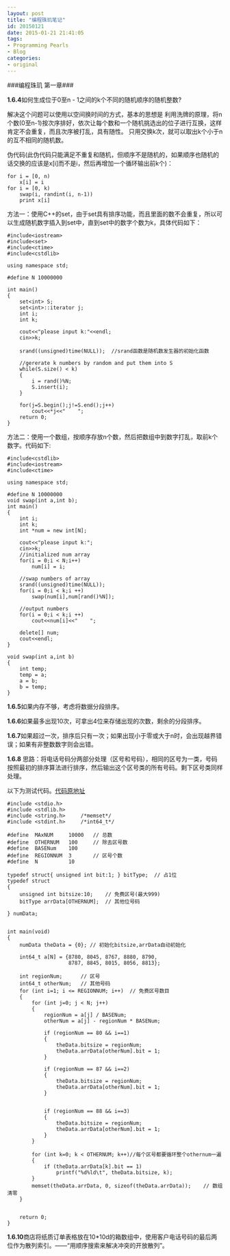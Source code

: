 ```yaml
---
layout: post
title: "编程珠玑笔记"
id: 20150121
date: 2015-01-21 21:41:05
tags: 
- Programming Pearls
- Blog
categories: 
- original
---
```


###编程珠玑 第一章###


**1.6.4**如何生成位于0至n - 1之间的k个不同的随机顺序的随机整数?

解决这个问题可以使用以空间换时间的方式，基本的思想是 利用洗牌的原理，将n个数(0至n-1)按次序排好，依次让每个数和一个随机挑选出的位子进行互换，这样肯定不会重复，而且次序被打乱，具有随性。 只用交换k次，就可以取出k个小于n的互不相同的随机数。

<!--more-->

伪代码(此伪代码只能满足不重复和随机，但顺序不是随机的，如果顺序也随机的话交换的应该是x[i]而不是i，然后再增加一个循环输出前k个)：

	for i = [0, n)
		x[i] = i
	for i = [0, k)
		swap(i, randint(i, n-1))
		print x[i]
		
方法一：使用C++的set，由于set具有排序功能，而且里面的数不会重复，所以可以生成随机数字插入到set中，直到set中的数字个数为k，具体代码如下：
	
	#include<iostream>  
	#include<set>  
	#include<ctime>  
	#include<cstdlib>  
	  
	using namespace std;  
	  
	#define N 10000000  
	  
	int main()  
	{  
	    set<int> S;  
	    set<int>::iterator j;  
	    int i;  
	    int k;  
	  
	    cout<<"please input k:"<<endl;  
	    cin>>k;  
	  
	    srand((unsigned)time(NULL));  //srand函数是随机数发生器的初始化函数
	      
	    //gererate k numbers by random and put them into S  
	    while(S.size() < k)  
	    {  
	        i = rand()%N;  
	        S.insert(i);  
	    }  
	  
	    for(j=S.begin();j!=S.end();j++)  
	        cout<<*j<<"    ";  
	    return 0;  
	}  

方法二：使用一个数组，按顺序存放n个数，然后把数组中到数字打乱，取前k个数字。代码如下:
	
	#include<cstdlib>  
	#include<iostream>  
	#include<ctime>  
	  
	using namespace std;  
	  
	#define N 10000000  
	void swap(int a,int b);  
	int main()  
	{  
	    int i;  
	    int k;  
	    int *num = new int[N];  
	  
	    cout<<"please input k:";  
	    cin>>k;  
	    //initialized num array  
	    for(i = 0;i < N;i++)  
	        num[i] = i;  
	  
	    //swap numbers of array  
	    srand((unsigned)time(NULL));  
	    for(i = 0;i < k;i ++)  
	        swap(num[i],num[rand()%N]);  
	  
	    //output numbers  
	    for(i = 0;i < k;i ++)  
	        cout<<num[i]<<"    ";  
	      
	    delete[] num;  
	    cout<<endl;  
	}  
	  
	void swap(int a,int b)  
	{  
	    int temp;  
	    temp = a;  
	    a = b;  
	    b = temp;  
	}  

**1.6.5**如果内存不够，考虑将数据分段排序。

**1.6.6**如果最多出现10次，可拿出4位来存储出现的次数，剩余的分段排序。

**1.6.7**如果超过一次，排序后只有一次；如果出现小于零或大于n时，会出现越界错误；如果有非整数数字则会出错。

**1.6.8**
思路：将电话号码分两部分处理（区号和号码），相同的区号为一类，号码按照最初的排序算法进行排序，然后输出这个区号类的所有号码。剩下区号类同样处理。

以下为测试代码。[代码原地址](http://blog.csdn.net/johnnyhu90/article/details/11786035)
	
	#include <stdio.h>
	#include <stdlib.h>
	#include <string.h>     /*memset*/
	#include <stdint.h>     /*int64_t*/
	
	#define  MAxNUM     10000   // 总数
	#define  OTHERNUM   100     // 除去区号数
	#define  BASENum    100 
	#define  REGIONNUM  3       // 区号个数
	#define  N          10
	
	typedef struct{ unsigned int bit:1; } bitType;  // 占1位
	typedef struct
	{
	    unsigned int bitsize:10;    // 免费区号(最大999)
	    bitType arrData[OTHERNUM];  // 其他位号码
	
	} numData;
	
	
	int main(void)
	{
	    numData theData = {0}; // 初始化bitsize,arrData自动初始化
	
	    int64_t a[N] = {8780, 8045, 8767, 8880, 8790, 
	                    8787, 8845, 8015, 8056, 8813};
	
	    int regionNum;      // 区号
	    int64_t otherNum;   // 其他号码
	    for (int i=1; i <= REGIONNUM; i++)  // 免费区号数目
	    {
	        for (int j=0; j < N; j++)
	        {
	            regionNum = a[j] / BASENum;
	            otherNum = a[j] - regionNum * BASENum;
	
	            if (regionNum == 80 && i==1)
	            {
	                theData.bitsize = regionNum;
	                theData.arrData[otherNum].bit = 1;      
	            }
	
	            if (regionNum == 87 && i==2)
	            {
	                theData.bitsize = regionNum;
	                theData.arrData[otherNum].bit = 1;
	            }
	
	
	            if (regionNum == 88 && i==3)
	            {
	                theData.bitsize = regionNum;
	                theData.arrData[otherNum].bit = 1;
	            }           
	        }
	
	        for (int k=0; k < OTHERNUM; k++)//每个区号都要循环整个othernum一遍
	        {
	            if (theData.arrData[k].bit == 1)
	                printf("%d%ld\t", theData.bitsize, k);
	        }
	        memset(theData.arrData, 0, sizeof(theData.arrData));    // 数组清零
	    }
	
	
	    return 0;
	}

**1.6.10**商店将纸质订单表格放在10*10d的箱数组中，使用客户电话号码的最后两位作为散列索引。——“用顺序搜索来解决冲突的开放散列”。